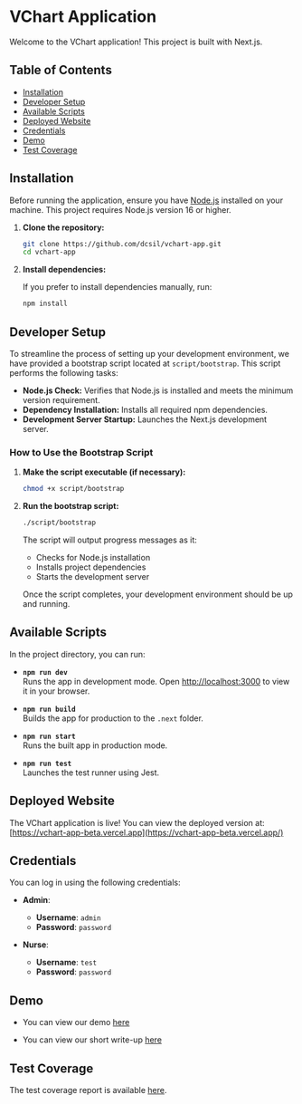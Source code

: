 # VChart Application

Welcome to the VChart application! This project is built with Next.js.

## Table of Contents

- [Installation](#installation)
- [Developer Setup](#developer-setup)
- [Available Scripts](#available-scripts)
- [Deployed Website](#deployed-website)
- [Credentials](#credentials)
- [Demo](#demo)
- [Test Coverage](#test-coverage)

## Installation

Before running the application, ensure you have [Node.js](https://nodejs.org/) installed on your machine. This project requires Node.js version 16 or higher.

1. **Clone the repository:**

   ```bash
   git clone https://github.com/dcsil/vchart-app.git
   cd vchart-app
   ```

2. **Install dependencies:**

   If you prefer to install dependencies manually, run:

   ```bash
   npm install
   ```

## Developer Setup

To streamline the process of setting up your development environment, we have provided a bootstrap script located at `script/bootstrap`. This script performs the following tasks:

- **Node.js Check:** Verifies that Node.js is installed and meets the minimum version requirement.
- **Dependency Installation:** Installs all required npm dependencies.
- **Development Server Startup:** Launches the Next.js development server.

### How to Use the Bootstrap Script

1. **Make the script executable (if necessary):**

   ```bash
   chmod +x script/bootstrap
   ```

2. **Run the bootstrap script:**

   ```bash
   ./script/bootstrap
   ```

   The script will output progress messages as it:

   - Checks for Node.js installation
   - Installs project dependencies
   - Starts the development server

   Once the script completes, your development environment should be up and running.

## Available Scripts

In the project directory, you can run:

- **`npm run dev`**  
  Runs the app in development mode. Open [http://localhost:3000](http://localhost:3000) to view it in your browser.

- **`npm run build`**  
  Builds the app for production to the `.next` folder.

- **`npm run start`**  
  Runs the built app in production mode.

- **`npm run test`**  
  Launches the test runner using Jest.

## Deployed Website

The VChart application is live! You can view the deployed version at:
[https://vchart-app-beta.vercel.app](https://vchart-app-beta.vercel.app/)

## Credentials

You can log in using the following credentials:

- **Admin**:
   - **Username**: `admin`
   - **Password**: `password`
     
- **Nurse**:
   - **Username**: `test`
   - **Password**: `password`

## Demo

- You can view our demo [here](https://drive.google.com/file/d/1UMx4YuTAQ3G0JyqtRwisu2ecpwjH55-r/view)

- You can view our short write-up [here](https://github.com/dcsil/vchart-app/blob/main/docs/vchart-demo.md)

## Test Coverage

The test coverage report is available [here](https://htmlpreview.github.io/?https://raw.githubusercontent.com/dcsil/vchart-app/main/coverage/lcov-report/index.html).
